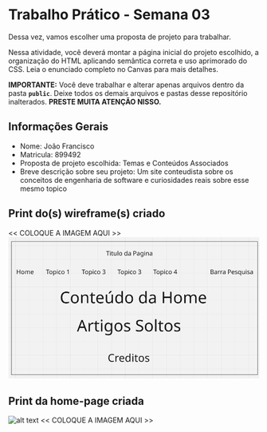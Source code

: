 # Trabalho Prático - Semana 03

Dessa vez, vamos escolher uma proposta de projeto para trabalhar.

Nessa atividade, você deverá montar a página inicial do projeto escolhido, a organização do HTML aplicando semântica correta e uso aprimorado do CSS. Leia o enunciado completo no Canvas para mais detalhes.

**IMPORTANTE:** Você deve trabalhar e alterar apenas arquivos dentro da pasta **`public`**. Deixe todos os demais arquivos e pastas desse repositório inalterados. **PRESTE MUITA ATENÇÃO NISSO.**

## Informações Gerais

- Nome: João Francisco
- Matricula: 899492
- Proposta de projeto escolhida: Temas e Conteúdos Associados
- Breve descrição sobre seu projeto: Um site conteudista sobre os conceitos de engenharia de software e curiosidades reais sobre esse mesmo topico


## Print do(s) wireframe(s) criado

<<  COLOQUE A IMAGEM AQUI >>
![alt text](imagem_wireframe.png)

## Print da home-page criada
![alt text](imagem_homepage.png)
<<  COLOQUE A IMAGEM AQUI >>
